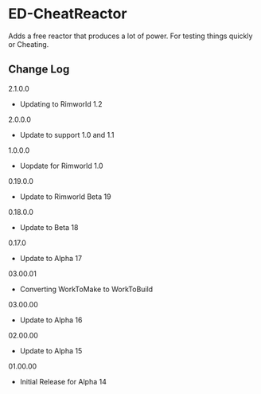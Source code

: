 # ED-CheatReactor
Adds a free reactor that produces a lot of power. For testing things quickly or Cheating.

## Change Log

2.1.0.0
 * Updating to Rimworld 1.2

2.0.0.0
 * Update to support 1.0 and 1.1

1.0.0.0
 * Uopdate for Rimworld 1.0

0.19.0.0
 * Update to Rimworld Beta 19  

 0.18.0.0
 * Update to Beta 18
 
0.17.0
 * Update to Alpha 17
 
03.00.01
 * Converting WorkToMake to WorkToBuild

03.00.00
 * Update to Alpha 16
 
02.00.00
 * Update to Alpha 15 
 
01.00.00
 * Initial Release for Alpha 14

